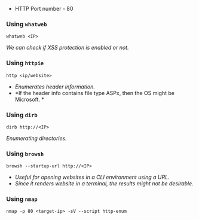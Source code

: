 
- HTTP Port number - 80

### Using `whatweb`

```
whatweb <IP>
```

*We can check if XSS protection is enabled or not.*

### Using `httpie`

```
http <ip/website> 
```

- *Enumerates header information.*
- *If the header info contains file type ASPx, then the OS might be Microsoft. *

### Using `dirb`

```
dirb http://<IP>
```

*Enumerating directories.*

### Using `browsh`

```
browsh --startup-url http://<IP>
```

- *Useful for opening websites in a CLI environment using a URL.*
- *Since it renders website in a terminal, the results might not be desirable.*

### Using `nmap`

```
nmap -p 80 <target-ip> -sV --script http-enum
```
